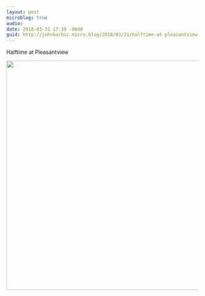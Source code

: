 ```yaml
---
layout: post
microblog: true
audio: 
date: 2018-03-31 17:39 -0600
guid: http://johnbarbic.micro.blog/2018/03/31/halftime-at-pleasantview.html
---
```

Halftime at Pleasantview

<img src="http://www.barbic.com/uploads/2018/890b7b6ac3.jpg" width="600" height="600" />
